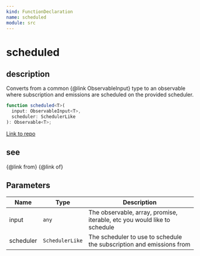 ```yaml
---
kind: FunctionDeclaration
name: scheduled
module: src
---
```


# scheduled

## description

Converts from a common {@link ObservableInput} type to an observable where subscription and emissions
are scheduled on the provided scheduler.

```ts
function scheduled<T>(
  input: ObservableInput<T>,
  scheduler: SchedulerLike
): Observable<T>;
```

[Link to repo](https://github.com/ReactiveX/rxjs/blob/master/src/internal/scheduled/scheduled.ts#L24-L39)

## see

{@link from}
{@link of}

## Parameters

| Name      | Type            | Description                                                              |
| --------- | --------------- | ------------------------------------------------------------------------ |
| input     | `any`           | The observable, array, promise, iterable, etc you would like to schedule |
| scheduler | `SchedulerLike` | The scheduler to use to schedule the subscription and emissions from     |

